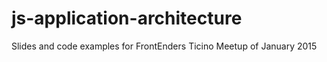 # js-application-architecture
Slides and code examples for FrontEnders Ticino Meetup of January 2015
